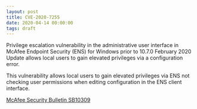 ```yaml
---
layout: post
title: CVE-2020-7255
date: 2020-04-14 00:00:00
tags: draft
---
```


Privilege escalation vulnerability in the administrative user interface in McAfee Endpoint Security (ENS) for Windows prior to 10.7.0 February 2020 Update allows local users to gain elevated privileges via a configuration error.

This vulnerability allows local users to gain elevated privileges via ENS not checking user permissions when editing configuration in the ENS client interface. 

[McAfee Security Bulletin SB10309](https://kc.mcafee.com/corporate/index?page=content&id=SB10309)
